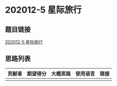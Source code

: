 # 202012-5 星际旅行

## 题目链接

[202012-5 星际旅行](http://118.190.20.162/view.page?gpid=T119)

## 思路列表

| 贡献者 | 期望得分 | 大概思路 | 使用语言 | 链接 |
| :-: | :-: | :-: | :-: | :-: | 
|  |  |  |  |  |
